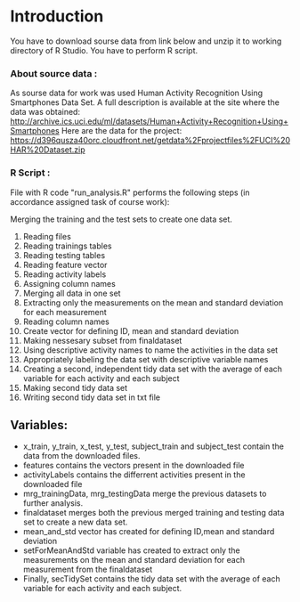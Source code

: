 # Introduction

You have to download sourse data from link below and unzip it to working directory of R Studio.
You have to perform R script.
### About source data :

As sourse data for work was used Human Activity Recognition Using Smartphones Data Set. A full description is available at the site where the data was obtained: 
http://archive.ics.uci.edu/ml/datasets/Human+Activity+Recognition+Using+Smartphones 
Here are the data for the project: https://d396qusza40orc.cloudfront.net/getdata%2Fprojectfiles%2FUCI%20HAR%20Dataset.zip

### R Script :


File with R code "run_analysis.R" performs the following steps (in accordance assigned task of course work):

Merging the training and the test sets to create one data set.

1. Reading files
2. Reading trainings tables
3. Reading testing tables
4. Reading feature vector
5. Reading activity labels
6. Assigning column names
7. Merging all data in one set
8. Extracting only the measurements on the mean and standard deviation for each measurement
9. Reading column names
10. Create vector for defining ID, mean and standard deviation
11. Making nessesary subset from finaldataset
12. Using descriptive activity names to name the activities in the data set
13. Appropriately labeling the data set with descriptive variable names
14. Creating a second, independent tidy data set with the average of each variable for each activity and each subject
15. Making second tidy data set
16. Writing second tidy data set in txt file


## Variables:

- x_train, y_train, x_test, y_test, subject_train and subject_test contain the data from the downloaded files.
- features contains the vectors present in the downloaded file
- activityLabels contains the differrent activities present in the downloaded file
- mrg_trainingData, mrg_testingData merge the previous datasets to further analysis.
- finaldataset merges both the previous merged training and testing data set to create a new data set.
- mean_and_std vector has created for defining ID,mean and standard deviation
- setForMeanAndStd variable has created to extract only the measurements on the mean and standard deviation for each measurement from the finaldataset
- Finally, secTidySet contains the tidy data set with the average of each variable for each activity and each subject.
